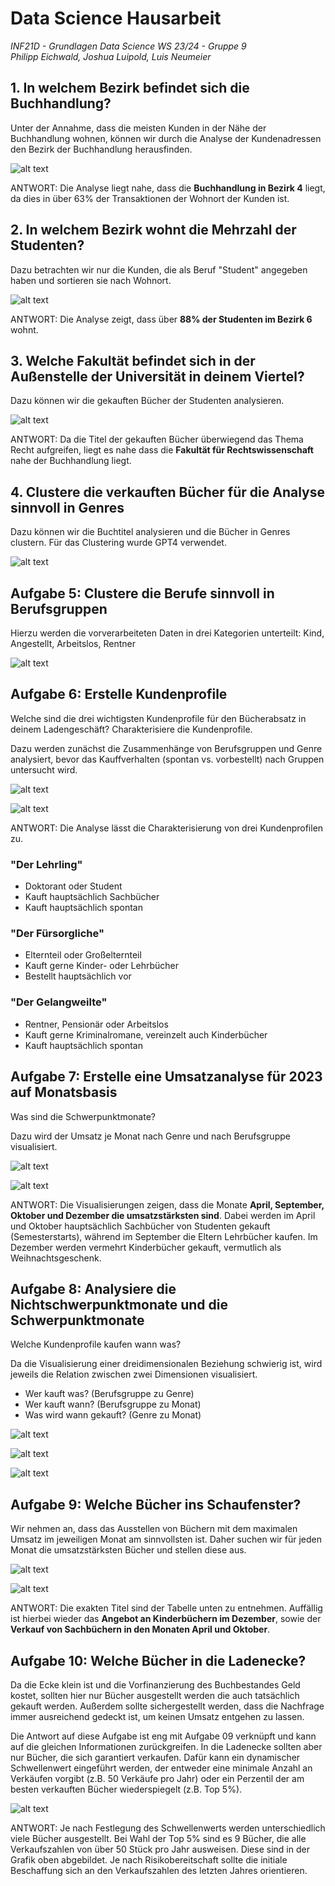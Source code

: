 # Data Science Hausarbeit

_INF21D - Grundlagen Data Science WS 23/24 - Gruppe 9_  
_Philipp Eichwald, Joshua Luipold, Luis Neumeier_

## 1. In welchem Bezirk befindet sich die Buchhandlung?
Unter der Annahme, dass die meisten Kunden in der Nähe der Buchhandlung wohnen, können wir durch die Analyse der Kundenadressen den Bezirk der Buchhandlung herausfinden.

![alt text](output/transaktionen_nach_bezirk.png)

ANTWORT: Die Analyse liegt nahe, dass die **Buchhandlung in Bezirk 4** liegt, da dies in über 63% der Transaktionen der Wohnort der Kunden ist. 

## 2. In welchem Bezirk wohnt die Mehrzahl der Studenten?
Dazu betrachten wir nur die Kunden, die als Beruf "Student" angegeben haben und sortieren sie nach Wohnort.

![alt text](output/studenten_nach_bezirk.png)

ANTWORT: Die Analyse zeigt, dass über **88% der Studenten im Bezirk 6** wohnt.

## 3. Welche Fakultät befindet sich in der Außenstelle der Universität in deinem Viertel?
Dazu können wir die gekauften Bücher der Studenten analysieren.

![alt text](output/titel_von_studenten.png)

ANTWORT: Da die Titel der gekauften Bücher überwiegend das Thema Recht aufgreifen, liegt es nahe dass die **Fakultät für Rechtswissenschaft** nahe der Buchhandlung liegt.

## 4. Clustere die verkauften Bücher für die Analyse sinnvoll in Genres
Dazu können wir die Buchtitel analysieren und die Bücher in Genres clustern. Für das Clustering wurde GPT4 verwendet.

![alt text](output/clustering_titel.png)

## Aufgabe 5: Clustere die Berufe sinnvoll in Berufsgruppen
Hierzu werden die vorverarbeiteten Daten in drei Kategorien unterteilt: Kind, Angestellt, Arbeitslos, Rentner

![alt text](output/berufsgruppe_clustering.png)

## Aufgabe 6: Erstelle Kundenprofile
Welche sind die drei wichtigsten Kundenprofile für den 
Bücherabsatz in deinem Ladengeschäft? Charakterisiere die Kundenprofile.

Dazu werden zunächst die Zusammenhänge von Berufsgruppen und Genre analysiert, bevor das Kauffverhalten (spontan vs. vorbestellt) nach Gruppen untersucht wird.

![alt text](output/berufsgruppe_genre.png)

![alt text](output/berufsgruppe_vorbestellt.png)

ANTWORT: Die Analyse lässt die Charakterisierung von drei Kundenprofilen zu.

### "Der Lehrling"
- Doktorant oder Student
- Kauft hauptsächlich Sachbücher
- Kauft hauptsächlich spontan

### "Der Fürsorgliche"
- Elternteil oder Großelternteil
- Kauft gerne Kinder- oder Lehrbücher
- Bestellt hauptsächlich vor

### "Der Gelangweilte"
- Rentner, Pensionär oder Arbeitslos
- Kauft gerne Kriminalromane, vereinzelt auch Kinderbücher
- Kauft hauptsächlich spontan

## Aufgabe 7: Erstelle eine Umsatzanalyse für 2023 auf Monatsbasis
Was sind die Schwerpunktmonate?

Dazu wird der Umsatz je Monat nach Genre und nach Berufsgruppe visualisiert.

![alt text](output/umsatz_nach_berufsgruppe.png)

![alt text](output/umsatz_nach_genre.png)

ANTWORT: Die Visualisierungen zeigen, dass die Monate **April, September, Oktober und Dezember die umsatzstärksten sind**. Dabei werden im April und Oktober hauptsächlich Sachbücher von Studenten gekauft (Semesterstarts), während im September die Eltern Lehrbücher kaufen. Im Dezember werden vermehrt  Kinderbücher gekauft, vermutlich als Weihnachtsgeschenk.

## Aufgabe 8: Analysiere die Nichtschwerpunktmonate und die Schwerpunktmonate
Welche Kundenprofile kaufen wann was?

Da die Visualisierung einer dreidimensionalen Beziehung schwierig ist, wird jeweils die Relation zwischen zwei Dimensionen visualisiert.
- Wer kauft was? (Berufsgruppe zu Genre)
- Wer kauft wann? (Berufsgruppe zu Monat)
- Was wird wann gekauft? (Genre zu Monat)

![alt text](output/berufsgruppe_genre.png)

![alt text](output/berufsgruppe_nach_monat.png)

![alt text](output/kauftyp_nach_monat.png)

## Aufgabe 9: Welche Bücher ins Schaufenster?
Wir nehmen an, dass das Ausstellen von Büchern mit dem maximalen Umsatz im jeweiligen Monat am sinnvollsten ist. Daher suchen wir für jeden Monat die umsatzstärksten Bücher und stellen diese aus.

![alt text](output/titel_nach_monat.png)

![alt text](output/umsatzstärkste.png)

ANTWORT: Die exakten Titel sind der Tabelle unten zu entnehmen. Auffällig ist hierbei wieder das **Angebot an Kinderbüchern im Dezember**, sowie der **Verkauf von Sachbüchern in den Monaten April und Oktober**.

## Aufgabe 10: Welche Bücher in die Ladenecke?
Da die Ecke klein ist und die Vorfinanzierung des Buchbestandes Geld kostet, sollten hier nur Bücher ausgestellt werden die auch tatsächlich gekauft werden.
Außerdem sollte sichergestellt werden, dass die Nachfrage immer ausreichend gedeckt ist, um keinen Umsatz entgehen zu lassen.

Die Antwort auf diese Aufgabe ist eng mit Aufgabe 09 verknüpft und kann auf die gleichen Informationen zurückgreifen. In die Ladenecke sollten aber nur Bücher, die sich garantiert verkaufen. Dafür kann ein dynamischer Schwellenwert eingeführt werden, der entweder eine minimale Anzahl an Verkäufen vorgibt (z.B. 50 Verkäufe pro Jahr) oder ein Perzentil der am besten verkauften Bücher wiederspiegelt (z.B. Top 5%).


![alt text](output/ausstellung.png)

ANTWORT: Je nach Festlegung des Schwellenwerts werden unterschiedlich viele Bücher ausgestellt. Bei Wahl der Top 5% sind es 9 Bücher, die alle Verkaufszahlen von über 50 Stück pro Jahr ausweisen. Diese sind in der Grafik oben abgebildet. Je nach Risikobereitschaft sollte die initiale Beschaffung sich an den Verkaufszahlen des letzten Jahres orientieren.